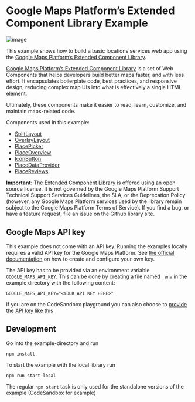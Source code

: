 # Google Maps Platform’s Extended Component Library Example

![image](https://user-images.githubusercontent.com/39244966/208682692-d5b23518-9e51-4a87-8121-29f71e41c777.png)

This example shows how to build a basic locations services web app using the [Google Maps Platform’s Extended Component Library](https://github.com/googlemaps/extended-component-library/tree/main). 

[Google Maps Platform’s Extended Component Library](https://github.com/googlemaps/extended-component-library/tree/main) is a set of Web Components that helps developers build better maps faster, and with less effort. It encapsulates boilerplate code, best practices, and responsive design, reducing complex map UIs into what is effectively a single HTML element.

Ultimately, these components make it easier to read, learn, customize, and maintain maps-related code.

Components used in this example:
* [SplitLayout](https://github.com/googlemaps/extended-component-library/blob/main/src/split_layout/README.md)
* [OverlayLayout](https://github.com/googlemaps/extended-component-library/blob/main/src/overlay_layout/README.md)
* [PlacePicker](https://github.com/googlemaps/extended-component-library/blob/main/src/place_picker/README.md)
* [PlaceOverview](https://github.com/googlemaps/extended-component-library/blob/main/src/place_overview/README.md)
* [IconButton](https://github.com/googlemaps/extended-component-library/blob/main/src/icon_button/README.md)
* [PlaceDataProvider](https://github.com/googlemaps/extended-component-library/blob/main/src/place_building_blocks/place_data_provider/README.md)
* [PlaceReviews](https://github.com/googlemaps/extended-component-library/blob/main/src/place_building_blocks/place_reviews/README.md)

**Important**: 
The [Extended Component
Library](https://github.com/googlemaps/extended-component-library/tree/main) is
offered using an open source license. It is not governed by the Google Maps
Platform Support Technical Support Services Guidelines, the SLA, or the
Deprecation Policy (however, any Google Maps Platform services used by the
library remain subject to the Google Maps Platform Terms of Service). If you
find a bug, or have a feature request, file an issue on the Github library
site.

## Google Maps API key

This example does not come with an API key. Running the examples locally requires a valid API key for the Google Maps Platform.
See [the official documentation][get-api-key] on how to create and configure your own key.

The API key has to be provided via an environment variable `GOOGLE_MAPS_API_KEY`. This can be done by creating a
file named `.env` in the example directory with the following content:

```shell title=".env"
GOOGLE_MAPS_API_KEY="<YOUR API KEY HERE>"
```

If you are on the CodeSandbox playground you can also choose to [provide the API key like this](https://codesandbox.io/docs/learn/environment/secrets)

## Development

Go into the example-directory and run

```shell
npm install
```

To start the example with the local library run

```shell
npm run start-local
```

The regular `npm start` task is only used for the standalone versions of the example (CodeSandbox for example)

[get-api-key]: https://developers.google.com/maps/documentation/javascript/get-api-key
